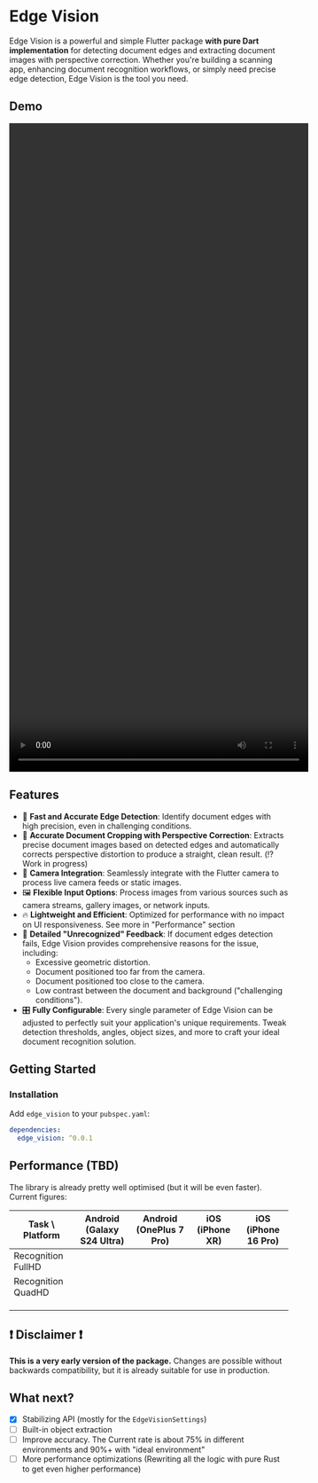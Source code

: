 # Edge Vision

Edge Vision is a powerful and simple Flutter package **with pure Dart implementation** for detecting document edges and extracting document images with perspective correction. Whether you're building a scanning app, enhancing document recognition workflows, or simply need precise edge detection, Edge Vision is the tool you need.

## Demo

<video width="540" height="1170" controls>
  <source src="https://raw.githubusercontent.com/alphamikle/boundaries_recognition/refs/heads/main/demo.mp4" type="video/mp4">
  No video support
</video>


## Features

- 🚀 **Fast and Accurate Edge Detection**: Identify document edges with high precision, even in challenging conditions.
- 📐 **Accurate Document Cropping with Perspective Correction**: Extracts precise document images based on detected edges and automatically corrects perspective distortion to produce a straight, clean result. (⁉️ Work in progress)
- 📸 **Camera Integration**: Seamlessly integrate with the Flutter camera to process live camera feeds or static images.
- 🖼️ **Flexible Input Options**: Process images from various sources such as camera streams, gallery images, or network inputs.
- 🔥 **Lightweight and Efficient**: Optimized for performance with no impact on UI responsiveness. See more in "Performance" section
- 🔎 **Detailed "Unrecognized" Feedback**: If document edges detection fails, Edge Vision provides comprehensive reasons for the issue, including:
  * Excessive geometric distortion.
  * Document positioned too far from the camera.
  * Document positioned too close to the camera.
  * Low contrast between the document and background ("challenging conditions").
- 🎛️ **Fully Configurable**: Every single parameter of Edge Vision can be adjusted to perfectly suit your application's unique requirements. Tweak detection thresholds, angles, object sizes, and more to craft your ideal document recognition solution.

## Getting Started

### Installation

Add `edge_vision` to your `pubspec.yaml`:

```yaml
dependencies:
  edge_vision: ^0.0.1
```

## Performance (TBD)

The library is already pretty well optimised (but it will be even faster). Current figures:

| Task \ Platform    | Android (Galaxy S24 Ultra) | Android (OnePlus 7 Pro) | iOS (iPhone XR) | iOS (iPhone 16 Pro) |
|--------------------|----------------------------|-------------------------|-----------------|---------------------|
| Recognition FullHD |                            |                         |                 |                     |
| Recognition QuadHD |                            |                         |                 |                     |
|                    |                            |                         |                 |                     |
|                    |                            |                         |                 |                     |
|                    |                            |                         |                 |                     |


## ❗️ Disclaimer ❗️

**This is a very early version of the package.** Changes are possible without backwards compatibility, but it is already suitable for use in production.

## What next?

- [x] Stabilizing API (mostly for the `EdgeVisionSettings`)
- [ ] Built-in object extraction
- [ ] Improve accuracy. The Current rate is about 75% in different environments and 90%+ with "ideal environment"
- [ ] More performance optimizations (Rewriting all the logic with pure Rust to get even higher performance)